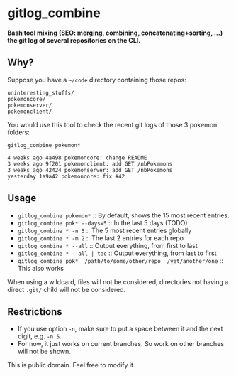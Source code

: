 # gitlog_combine

**Bash tool mixing (SEO: merging, combining, concatenating+sorting, ...) the git log of several repositories on the CLI.**

## Why?

Suppose you have a `~/code` directory containing those repos:

```
uninteresting_stuffs/
pokemoncore/
pokemonserver/
pokemonclient/
```

You would use this tool to check the recent git logs of those 3 pokemon folders:

`gitlog_combine pokemon*`

```
4 weeks ago 4a498 pokemoncore: change README
3 weeks ago 9f201 pokemonclient: add GET /nbPokemons
3 weeks ago 42424 pokemonserver: add GET /nbPokemons
yesterday 1a9a42 pokemoncore: fix #42
```

## Usage

* `gitlog_combine pokemon*` :: By default, shows the 15 most recent entries.
* `gitlog_combine pok* --days=5` :: In the last 5 days (TODO)
* `gitlog_combine * -n 5` :: The 5 most recent entries globally
* `gitlog_combine * -m 2` :: The last 2 entries for each repo
* `gitlog_combine * --all` :: Output everything, from first to last
* `gitlog_combine * --all | tac` :: Output everything, from last to first
* `gitlog_combine pok*  /path/to/some/other/repo  /yet/another/one` :: This also works

When using a wildcard, files will not be considered, directories not having a direct `.git/` child will not be considered.

## Restrictions

* If you use option `-n`, make sure to put a space between it and the next digit, e.g. `-n 5`. 
* For now, it just works on current branches. So work on other branches will not be shown.

This is public domain. Feel free to modify it.


